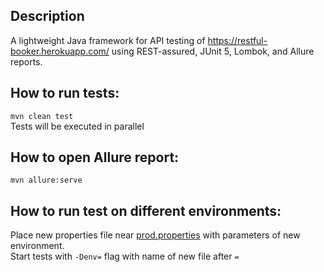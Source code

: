 ## Description
A lightweight Java framework for API testing of https://restful-booker.herokuapp.com/ using REST-assured, JUnit 5, Lombok, and Allure reports.

## How to run tests:

```mvn clean test```   
Tests will be executed in parallel

## How to open Allure report:

```mvn allure:serve```

## How to run test on different environments:
Place new properties file near [prod.properties](src/test/resources/prod.properties) with parameters of new environment.   
Start tests with ```-Denv=``` flag with name of new file after ```=```